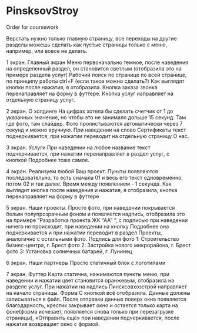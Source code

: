 # PinsksovStroy
Order for coursework

Верстать нужно только главную страницу, все переходы на другие разделы можешь сделать как пустые страницы только с меню, например, или вовсе не делать.

1 экран. Главный экран
Меню первоначально темное, после наведения на определенный раздел, он становится светлым (отобразила это на примере раздела услуг)
Рабочий поиск по странице по всей странице, по принципу работы ctrl+F (если такое можно сделать?)
Как выглядят кнопки после нажатия, я отобразила.
Кнопка заказа звонка перенаправляет на форму в футтере. Кнопка услуг направляет на отдельную страницу услуг.

2 экран. О холдинге
На цифрах хотела бы сделать счетчик от 1 до указанных значение, но чтобы это не занимало дольше 15 секунд.
Там где фото, там слайдер. Фото пролистываются автоматически через 7 секунд и можно вручную. При наведении на слово Сертификаты текст подчеркивается, при нажатии переводит на отдельную страницу О нас.

3 экран. Услуги
При наведении на любое название текст подчеркивается, при нажатии перенаправляет в раздел услуг, с кнопкой Подробнее тоже самое.

4 экран. Реализуем любой Ваш проект.
Пункты появляются последовательно, то есть сначала 01 и весь его текст одновременно, потом 02 и так далее. Время между появлением - 1 секунда.
Как выглядит кнопка после наведения и нажатия, я отобразила, кнопка перенаправляет на форму в футтере

5 экран. Наши проекты.
Просто фото, при наведении покрывается белым полупрозрачным фоном и появляется надпись, отобразила это на примере “Разработка проекта ЖК “АА” “, с подписью при наведении ничего не происходит, при наведении на кнопку Подробнее она подчеркивается и при нажатии переводит в раздел Проекты, аналогично с остальными фото. Подпись для фото 1: Строительство бизнес-центра, г. Брест фото 2: Застройка нового микрорайона, г. Брест
фото 3: Установка солнечных батарей, г. Лунинец

6 экран. Наши партнеры
Просто статичный блок с логотипами

7 экран. Футтер
Карта статична, нажимаются пункты меню, при наведении и нажатии цвет становится оранжевым, отобразила на разделе услуг. При нажатии на надпись Пинсксовхозстрой направляет на начало страницы.
Форма
С кнопкой всё отобразила. Данные должны записываться в файл. После отправки данных поверх окна появляется благодарность, крестик закрывает окно и остается только карта на фоне(форма исчезает, появляется снова только при перезагрузке страницы), «Отправить еще» при наведении подчеркивается, после нажатия возвращает окно с формой.

